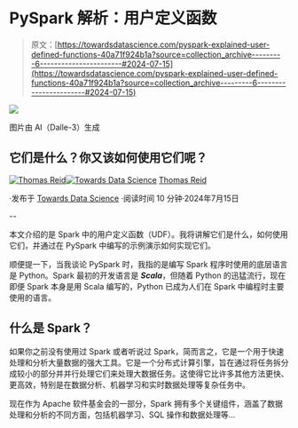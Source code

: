# PySpark 解析：用户定义函数

> 原文：[https://towardsdatascience.com/pyspark-explained-user-defined-functions-40a71f924b1a?source=collection_archive---------6-----------------------#2024-07-15](https://towardsdatascience.com/pyspark-explained-user-defined-functions-40a71f924b1a?source=collection_archive---------6-----------------------#2024-07-15)

![](../Images/54123ff2074aa3399ee679449273534e.png)

图片由 AI（Dalle-3）生成

## 它们是什么？你又该如何使用它们呢？

[](https://medium.com/@thomas_reid?source=post_page---byline--40a71f924b1a--------------------------------)[![Thomas Reid](../Images/c1b4e5f577272633ba07e5dbfd21c02d.png)](https://medium.com/@thomas_reid?source=post_page---byline--40a71f924b1a--------------------------------)[](https://towardsdatascience.com/?source=post_page---byline--40a71f924b1a--------------------------------)[![Towards Data Science](../Images/a6ff2676ffcc0c7aad8aaf1d79379785.png)](https://towardsdatascience.com/?source=post_page---byline--40a71f924b1a--------------------------------) [Thomas Reid](https://medium.com/@thomas_reid?source=post_page---byline--40a71f924b1a--------------------------------)

·发布于 [Towards Data Science](https://towardsdatascience.com/?source=post_page---byline--40a71f924b1a--------------------------------) ·阅读时间 10 分钟·2024年7月15日

--

本文介绍的是 Spark 中的用户定义函数（UDF）。我将讲解它们是什么，如何使用它们，并通过在 PySpark 中编写的示例演示如何实现它们。

顺便提一下，当我谈论 PySpark 时，我指的是编写 Spark 程序时使用的底层语言是 Python。Spark 最初的开发语言是 ***Scala***，但随着 Python 的迅猛流行，现在即便 Spark 本身是用 Scala 编写的，Python 已成为人们在 Spark 中编程时主要使用的语言。

## 什么是 Spark？

如果你之前没有使用过 Spark 或者听说过 Spark，简而言之，它是一个用于快速处理和分析大量数据的强大工具。它是一个分布式计算引擎，旨在通过将任务拆分成较小的部分并并行处理它们来处理大数据任务。这使得它比许多其他方法更快、更高效，特别是在数据分析、机器学习和实时数据处理等复杂任务中。

现在作为 Apache 软件基金会的一部分，Spark 拥有多个关键组件，涵盖了数据处理和分析的不同方面，包括机器学习、SQL 操作和数据处理等…
